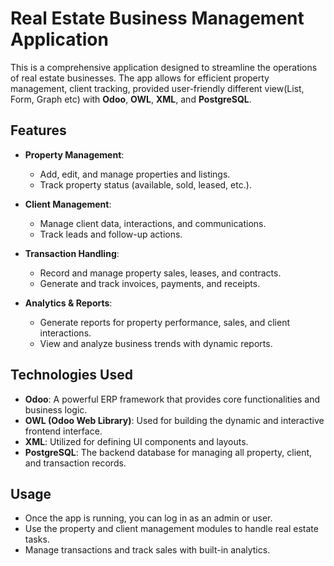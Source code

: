 # Real Estate Business Management Application

This is a comprehensive application designed to streamline the operations of real estate businesses. The app allows for efficient property management, client tracking, provided user-friendly different view(List, Form, Graph etc) with **Odoo**, **OWL**, **XML**, and **PostgreSQL**.

## Features

- **Property Management**:
  - Add, edit, and manage properties and listings.
  - Track property status (available, sold, leased, etc.).
  
- **Client Management**:
  - Manage client data, interactions, and communications.
  - Track leads and follow-up actions.

- **Transaction Handling**:
  - Record and manage property sales, leases, and contracts.
  - Generate and track invoices, payments, and receipts.

- **Analytics & Reports**:
  - Generate reports for property performance, sales, and client interactions.
  - View and analyze business trends with dynamic reports.

## Technologies Used

- **Odoo**: A powerful ERP framework that provides core functionalities and business logic.
- **OWL (Odoo Web Library)**: Used for building the dynamic and interactive frontend interface.
- **XML**: Utilized for defining UI components and layouts.
- **PostgreSQL**: The backend database for managing all property, client, and transaction records.

## Usage
- Once the app is running, you can log in as an admin or user.
- Use the property and client management modules to handle real estate tasks.
- Manage transactions and track sales with built-in analytics.
